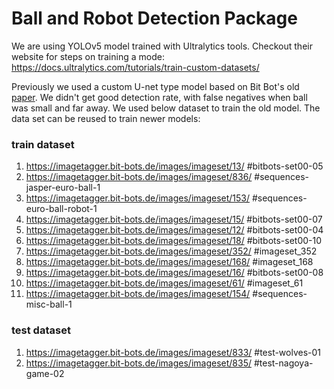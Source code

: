 # Ball and Robot Detection Package

We are using YOLOv5 model trained with Ultralytics tools.
Checkout their website for steps on training a mode: https://docs.ultralytics.com/tutorials/train-custom-datasets/

Previously we used a custom U-net type model based on Bit Bot's old [paper](https://robocup.informatik.uni-hamburg.de/wp-content/uploads/2018/06/2018_Speck_Ball_Localization.pdf).
We didn't get good detection rate, with false negatives when ball was small and far away. We used below dataset to train the old model. The data set can be reused to train newer models:

### train dataset

1. https://imagetagger.bit-bots.de/images/imageset/13/ #bitbots-set00-05
2. https://imagetagger.bit-bots.de/images/imageset/836/ #sequences-jasper-euro-ball-1
3. https://imagetagger.bit-bots.de/images/imageset/153/ #sequences-euro-ball-robot-1
4. https://imagetagger.bit-bots.de/images/imageset/15/ #bitbots-set00-07
5. https://imagetagger.bit-bots.de/images/imageset/12/ #bitbots-set00-04
6. https://imagetagger.bit-bots.de/images/imageset/18/ #bitbots-set00-10
7. https://imagetagger.bit-bots.de/images/imageset/352/ #imageset_352
8. https://imagetagger.bit-bots.de/images/imageset/168/ #imageset_168
9. https://imagetagger.bit-bots.de/images/imageset/16/ #bitbots-set00-08
10. https://imagetagger.bit-bots.de/images/imageset/61/ #imageset_61
11. https://imagetagger.bit-bots.de/images/imageset/154/ #sequences-misc-ball-1

### test dataset

1. https://imagetagger.bit-bots.de/images/imageset/833/ #test-wolves-01
2. https://imagetagger.bit-bots.de/images/imageset/835/ #test-nagoya-game-02
